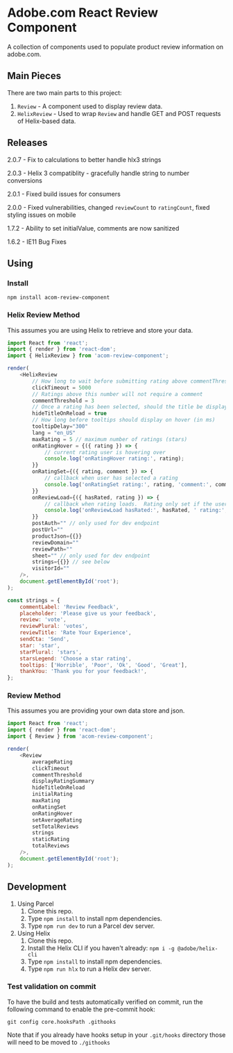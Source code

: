 # Adobe.com React Review Component
A collection of components used to populate product review information on adobe.com.

## Main Pieces
There are two main parts to this project:

1. `Review` - A component used to display review data.
2. `HelixReview` - Used to wrap `Review` and handle GET and POST requests of Helix-based data.

## Releases
2.0.7 - Fix to calculations to better handle hlx3 strings

2.0.3 - Helix 3 compatiblity - gracefully handle string to number conversions

2.0.1 - Fixed build issues for consumers

2.0.0 - Fixed vulnerabilities, changed `reviewCount` to `ratingCount`, fixed styling issues on mobile

1.7.2 - Ability to set initialValue, comments are now sanitized

1.6.2 - IE11 Bug Fixes


## Using
### Install
`npm install acom-review-component`

### Helix Review Method
This assumes you are using Helix to retrieve and store your data.

``` js
import React from 'react';
import { render } from 'react-dom';
import { HelixReview } from 'acom-review-component';

render(
    <HelixReview
        // How long to wait before submitting rating above commentThreshold (in ms)
        clickTimeout = 5000
        // Ratings above this number will not require a comment
        commentThreshold = 3
        // Once a rating has been selected, should the title be displayed on reload
        hideTitleOnReload = true
        // How long before tooltips should display on hover (in ms)
        tooltipDelay="300"
        lang = "en_US"
        maxRating = 5 // maximum number of ratings (stars)
        onRatingHover = {({ rating }) => {
            // current rating user is hovering over
            console.log('onRatingHover rating:', rating);
        }}
        onRatingSet={({ rating, comment }) => {
            // callback when user has selected a rating
            console.log('onRatingSet rating:', rating, 'comment:', comment);
        }}
        onReviewLoad={({ hasRated, rating }) => {
            // callback when rating loads.  Rating only set if the user has already selected a rating
            console.log('onReviewLoad hasRated:', hasRated, ' rating:', rating);
        }}
        postAuth="" // only used for dev endpoint
        postUrl=""
        productJson={{}}
        reviewDomain=""
        reviewPath=""
        sheet="" // only used for dev endpoint
        strings={{}} // see below
        visitorId=""
    />,
    document.getElementById('root');
);

const strings = {
    commentLabel: 'Review Feedback',
    placeholder: 'Please give us your feedback',
    review: 'vote',
    reviewPlural: 'votes',
    reviewTitle: 'Rate Your Experience',
    sendCta: 'Send',
    star: 'star',
    starPlural: 'stars',
    starsLegend: 'Choose a star rating',
    tooltips: ['Horrible', 'Poor', 'Ok', 'Good', 'Great'],
    thankYou: 'Thank you for your feedback!',
};
```

### Review Method
This assumes you are providing your own data store and json.

``` js
import React from 'react';
import { render } from 'react-dom';
import { Review } from 'acom-review-component';

render(
    <Review
        averageRating
        clickTimeout
        commentThreshold
        displayRatingSummary
        hideTitleOnReload
        initialRating
        maxRating
        onRatingSet
        onRatingHover
        setAverageRating
        setTotalReviews
        strings
        staticRating
        totalReviews
    />,
    document.getElementById('root');
);
```

## Development
1. Using Parcel
   1. Clone this repo.
   2. Type `npm install` to install npm dependencies.
   3. Type `npm run dev` to run a Parcel dev server.
2. Using Helix
   1. Clone this repo.
   2. Install the Helix CLI if you haven't already: `npm i -g @adobe/helix-cli`
   2. Type `npm install` to install npm dependencies.
   3. Type `npm run hlx` to run a Helix dev server.

### Test validation on commit

To have the build and tests automatically verified on commit, run the following command to enable the pre-commit hook:

`git config core.hooksPath .githooks`

Note that if you already have hooks setup in your `.git/hooks` directory those will need to be moved to `./githooks`
